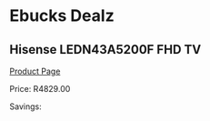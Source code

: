 
# Ebucks Dealz
## Hisense LEDN43A5200F FHD TV
[Product Page](https://www.ebucks.com/web/shop/productSelected.do?prodId=1234189465&catId=363628262)

Price: R4829.00

Savings: 


	